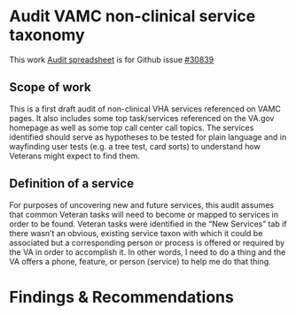 
# Audit VAMC non-clinical service taxonomy

This work [Audit spreadsheet](https://docs.google.com/spreadsheets/d/1HZt-rwbICniW6jMComBhW4DplcGx9Ooy/edit?usp=sharing&ouid=109024407558026969388&rtpof=true&sd=true) is for Github issue [#30839](https://github.com/department-of-veterans-affairs/va.gov-team/issues/30839#issuecomment-947816525)

## Scope of work
This is a first draft audit of non-clinical VHA services referenced on VAMC pages. It also includes some top task/services referenced on the VA.gov homepage as well as some top call center call topics. The services identified should serve as hypotheses to be tested for plain language and in wayfinding user tests (e.g. a tree test, card sorts) to understand how Veterans might expect to find them. 

## Definition of a service
For purposes of uncovering new and future services, this audit assumes that common Veteran tasks will need to become or mapped to services in order to be found. Veteran tasks were identified in the “New Services” tab if there wasn’t an obvious, existing service taxon with which it could be associated but a corresponding person or process is offered or required by the VA in order to accomplish it. In other words, I need to do a thing and the VA offers a phone, feature, or person (service) to help me do that thing.

# Findings & Recommendations
